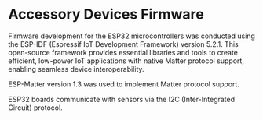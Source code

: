 # Accessory Devices Firmware

Firmware development for the ESP32 microcontrollers was conducted using the ESP-IDF (Espressif IoT Development
Framework) version 5.2.1. This open-source framework provides essential libraries and tools to create efficient,
low-power IoT applications with native Matter protocol support, enabling seamless device interoperability.

ESP-Matter version 1.3 was used to implement Matter protocol support.

ESP32 boards communicate with sensors via the I2C (Inter-Integrated Circuit) protocol. 
